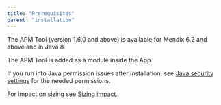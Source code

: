 ```yaml
---
title: "Prerequisites"
parent: "installation"
---
```

The APM Tool (version 1.6.0 and above) is available for Mendix 6.2 and above and in Java 8.

The APM Tool is added as a module inside the App.

If you run into Java permission issues after installation, see [Java security settings](java-security-settings) for the needed permissions.

For impact on sizing see [Sizing impact](sizing-impact).
